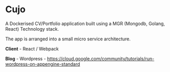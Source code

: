 # Cujo

A Dockerised CV/Portfolio application built using a MGR (Mongodb, Golang, React) Technology stack.

The app is arranged into a small micro service architecture.

**Client** - React / Webpack

**Blog** - Wordpress - https://cloud.google.com/community/tutorials/run-wordpress-on-appengine-standard